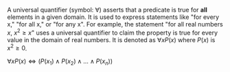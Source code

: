 A universal quantifier (symbol: ∀) asserts that a predicate is true for **all** elements in a given domain. It is used to express statements like "for every x," "for all x," or "for any x". For example, the statement "for all real numbers $x$, $x^2 \ge x$" uses a universal quantifier to claim the property is true for every value in the domain of real numbers. It is denoted as $\forall x P(x)$ where $P(x)$  is  $x^2 \ge 0$. 

$\forall x P(x) \iff (P(x_1) \wedge  P(x_2) \wedge ... \wedge  P(x_n))$ 
